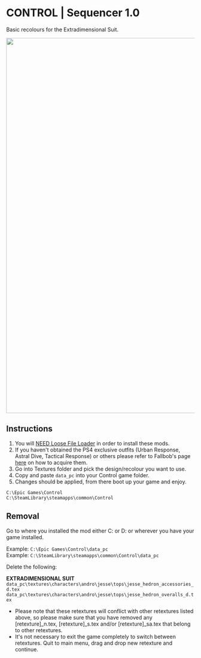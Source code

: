 # CONTROL | Sequencer 1.0
Basic recolours for the Extradimensional Suit.

<img src="https://imgur.com/sBi13FC.png" width="1000">

## Instructions
1) You will <a href="https://www.nexusmods.com/control/mods/11">NEED Loose File Loader</a> in order to install these mods.
2) If you haven't obtained the PS4 exclusive outfits (Urban Response, Astral Dive, Tactical Response) or others please refer to Fallbob's page <a href="https://www.nexusmods.com/control/mods/33">here</a> on how to acquire them.
3) Go into Textures folder and pick the design/recolour you want to use.
4) Copy and paste `data_pc` into your Control game folder.
5) Changes should be applied, from there boot up your game and enjoy.

`C:\Epic Games\Control`<br>
`C:\SteamLibrary\steamapps\common\Control`<br>

## Removal
Go to where you installed the mod either C: or D: or wherever you have your game installed.

Example: `C:\Epic Games\Control\data_pc`
<br>Example: `C:\SteamLibrary\steamapps\common\Control\data_pc`

Delete the following:

**EXTRADIMENSIONAL SUIT**
<br>`data_pc\textures\characters\andro\jesse\tops\jesse_hedron_accessories_d.tex`
<br>`data_pc\textures\characters\andro\jesse\tops\jesse_hedron_overalls_d.tex`

- Please note that these retextures will conflict with other retextures listed above, so please make sure that you have removed any [retexture]_n.tex, [retexture]_s.tex and/or [retexture]_sa.tex that belong to other retextures.
- It's not necessary to exit the game completely to switch between retextures. Quit to main menu, drag and drop new retexture and continue.

